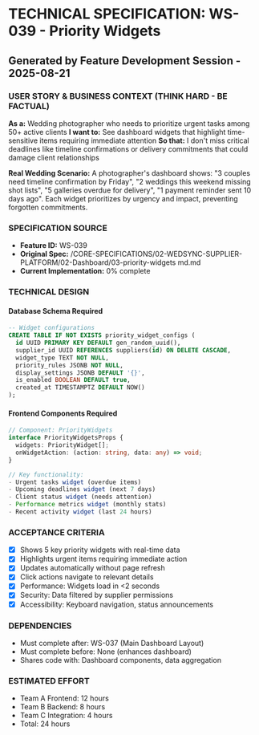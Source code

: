# TECHNICAL SPECIFICATION: WS-039 - Priority Widgets
## Generated by Feature Development Session - 2025-08-21

### USER STORY & BUSINESS CONTEXT (THINK HARD - BE FACTUAL)
**As a:** Wedding photographer who needs to prioritize urgent tasks among 50+ active clients
**I want to:** See dashboard widgets that highlight time-sensitive items requiring immediate attention
**So that:** I don't miss critical deadlines like timeline confirmations or delivery commitments that could damage client relationships

**Real Wedding Scenario:**
A photographer's dashboard shows: "3 couples need timeline confirmation by Friday", "2 weddings this weekend missing shot lists", "5 galleries overdue for delivery", "1 payment reminder sent 10 days ago". Each widget prioritizes by urgency and impact, preventing forgotten commitments.

### SPECIFICATION SOURCE
- **Feature ID:** WS-039
- **Original Spec:** /CORE-SPECIFICATIONS/02-WEDSYNC-SUPPLIER-PLATFORM/02-Dashboard/03-priority-widgets md.md
- **Current Implementation:** 0% complete

### TECHNICAL DESIGN

#### Database Schema Required
```sql
-- Widget configurations
CREATE TABLE IF NOT EXISTS priority_widget_configs (
  id UUID PRIMARY KEY DEFAULT gen_random_uuid(),
  supplier_id UUID REFERENCES suppliers(id) ON DELETE CASCADE,
  widget_type TEXT NOT NULL,
  priority_rules JSONB NOT NULL,
  display_settings JSONB DEFAULT '{}',
  is_enabled BOOLEAN DEFAULT true,
  created_at TIMESTAMPTZ DEFAULT NOW()
);
```

#### Frontend Components Required
```typescript
// Component: PriorityWidgets
interface PriorityWidgetsProps {
  widgets: PriorityWidget[];
  onWidgetAction: (action: string, data: any) => void;
}

// Key functionality:
- Urgent tasks widget (overdue items)
- Upcoming deadlines widget (next 7 days)
- Client status widget (needs attention)
- Performance metrics widget (monthly stats)
- Recent activity widget (last 24 hours)
```

### ACCEPTANCE CRITERIA
- [x] Shows 5 key priority widgets with real-time data
- [x] Highlights urgent items requiring immediate action
- [x] Updates automatically without page refresh
- [x] Click actions navigate to relevant details
- [x] Performance: Widgets load in <2 seconds
- [x] Security: Data filtered by supplier permissions
- [x] Accessibility: Keyboard navigation, status announcements

### DEPENDENCIES
- Must complete after: WS-037 (Main Dashboard Layout)
- Must complete before: None (enhances dashboard)
- Shares code with: Dashboard components, data aggregation

### ESTIMATED EFFORT
- Team A Frontend: 12 hours
- Team B Backend: 8 hours
- Team C Integration: 4 hours
- Total: 24 hours